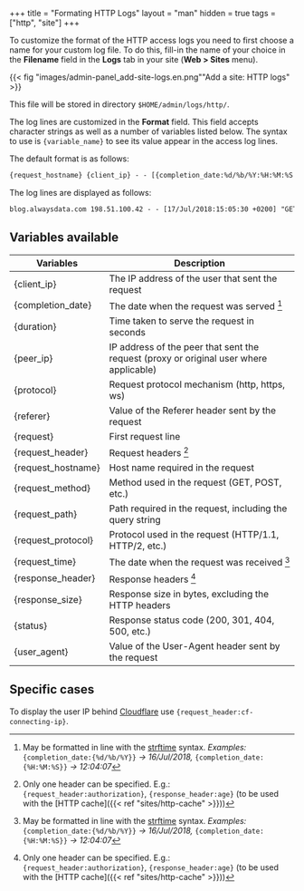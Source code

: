 +++
title = "Formating HTTP Logs"
layout = "man"
hidden = true
tags = ["http", "site"]
+++

To customize the format of the HTTP access logs you need to first choose a name for your custom log file. To do this, fill-in the name of your choice in the **Filename** field in the **Logs** tab in your site (**Web > Sites** menu).

{{< fig "images/admin-panel_add-site-logs.en.png""Add a site: HTTP logs" >}}

This file will be stored in directory `$HOME/admin/logs/http/`.

The log lines are customized in the **Format** field. This field accepts character strings as well as a number of variables listed below. The syntax to use is `{variable_name}` to see its value appear in the access log lines.

The default format is as follows:

```txt
{request_hostname} {client_ip} - - [{completion_date:%d/%b/%Y:%H:%M:%S %z}] {request} {status} {response_size} {referer} {user_agent}
```

The log lines are displayed as follows:

```txt
blog.alwaysdata.com 198.51.100.42 - - [17/Jul/2018:15:05:30 +0200] "GET / HTTP/1.1" 200 10975 "https://www.alwaysdata.com/fr/" "Mozilla/5.0 (X11; Linux x86_64) AppleWebKit/537.36 (KHTML, like Gecko) Chrome/67.0.3396.87 Safari/537.36"
```

## Variables available

| Variables          | Description                                                                              |
| ------------------ | ---------------------------------------------------------------------------------------- |
| {client_ip}        | The IP address of the user that sent the request                                         |
| {completion_date}  | The date when the request was served [^1]                                                |
| {duration}         | Time taken to serve the request in seconds                                               |
| {peer_ip}          | IP address of the peer that sent the request (proxy or original user where applicable)   |
| {protocol}         | Request protocol mechanism (http, https, ws)                                             |
| {referer}          | Value of the Referer header sent by the request                                          |
| {request}          | First request line                                                                       |
| {request_header}   | Request headers [^2]                                                                     |
| {request_hostname} | Host name required in the request                                                        |
| {request_method}   | Method used in the request (GET, POST, etc.)                                             |
| {request_path}     | Path required in the request, including the query string                                 |
| {request_protocol} | Protocol used in the request (HTTP/1.1, HTTP/2, etc.)                                    |
| {request_time}     | The date when the request was received [^1]                                              |
| {response_header}  | Response headers [^2]                                                                    |
| {response_size}    | Response size in bytes, excluding the HTTP headers                                       |
| {status}           | Response status code (200, 301, 404, 500, etc.)                                          |
| {user_agent}       | Value of the User-Agent header sent by the request                                       |

## Specific cases

To display the user IP behind [Cloudflare](https://support.cloudflare.com/hc/en-us/articles/200170986-How-does-Cloudflare-handle-HTTP-Request-headers-) use `{request_header:cf-connecting-ip}`.
 
[^1]: May be formatted in line with the [strftime](https://docs.python.org/3.6/library/datetime.html?highlight=strftime#strftime-strptime-behavior) syntax. *Examples:* `{completion_date:{%d/%b/%Y}}` *→ 16/Jul/2018,* `{completion_date:{%H:%M:%S}}` *→ 12:04:07*
[^2]: Only one header can be specified. E.g.: `{request_header:authorization}`, `{response_header:age}` (to be used with the [HTTP cache]({{< ref "sites/http-cache" >}}))

